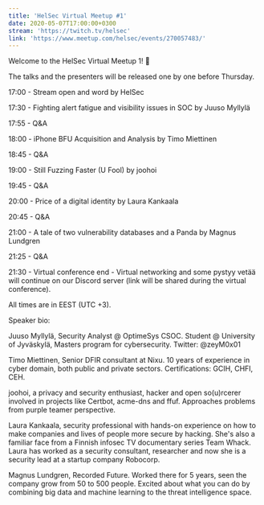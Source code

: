 ```yaml
---
title: 'HelSec Virtual Meetup #1'
date: 2020-05-07T17:00:00+0300
stream: 'https://twitch.tv/helsec'
link: 'https://www.meetup.com/helsec/events/270057483/'
---
```


Welcome to the HelSec Virtual Meetup 1! 🤗

 The talks and the presenters will be released one by one before Thursday.

 17:00 - Stream open and word by HelSec

 17:30 - Fighting alert fatigue and visibility issues in SOC by Juuso Myllylä

 17:55 - Q&A

 18:00 - iPhone BFU Acquisition and Analysis by Timo Miettinen

 18:45 - Q&A

 19:00 - Still Fuzzing Faster (U Fool) by joohoi

 19:45 - Q&A

 20:00 - Price of a digital identity by Laura Kankaala

 20:45 - Q&A

 21:00 - A tale of two vulnerability databases and a Panda by Magnus Lundgren

 21:25 - Q&A

 21:30 - Virtual conference end - Virtual networking and some pystyy vetää will continue on our Discord server (link will be shared during the virtual conference).

 All times are in EEST (UTC +3).

 Speaker bio:

 Juuso Myllylä, Security Analyst @ OptimeSys CSOC. Student @ University of Jyväskylä, Masters program for cybersecurity. Twitter: @zeyM0x01

 Timo Miettinen, Senior DFIR consultant at Nixu. 10 years of experience in cyber domain, both public and private sectors. Certifications: GCIH, CHFI, CEH.

 joohoi, a privacy and security enthusiast, hacker and open so(u)rcerer involved in projects like Certbot, acme-dns and ffuf. Approaches problems from purple teamer perspective.

 Laura Kankaala, security professional with hands-on experience on how to make companies and lives of people more secure by hacking. She's also a familiar face from a Finnish infosec TV documentary series Team Whack. Laura has worked as a security consultant, researcher and now she is a security lead at a startup company Robocorp.

 Magnus Lundgren, Recorded Future. Worked there for 5 years, seen the company grow from 50 to 500 people. Excited about what you can do by combining big data and machine learning to the threat intelligence space.

 
